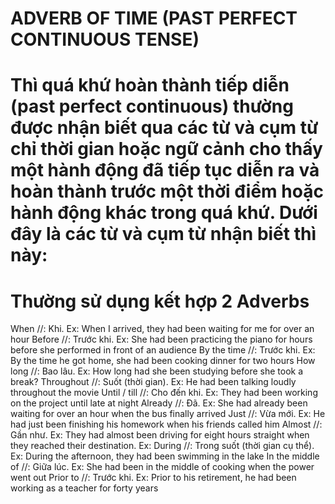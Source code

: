 # ADVERB OF TIME (PAST PERFECT CONTINUOUS TENSE)

# Thì quá khứ hoàn thành tiếp diễn (past perfect continuous) thường được nhận biết qua các từ và cụm từ chỉ thời gian hoặc ngữ cảnh cho thấy một hành động đã tiếp tục diễn ra và hoàn thành trước một thời điểm hoặc hành động khác trong quá khứ. Dưới đây là các từ và cụm từ nhận biết thì này:

# Thường sử dụng kết hợp 2 Adverbs
When //: Khi. Ex: When I arrived, they had been waiting for me for over an hour
Before //: Trước khi. Ex: She had been practicing the piano for hours before she performed in front of an audience
By the time //: Trước khi. Ex: By the time he got home, she had been cooking dinner for two hours
How long //: Bao lâu. Ex: How long had she been studying before she took a break?
Throughout //: Suốt (thời gian). Ex: He had been talking loudly throughout the movie
Until / till //: Cho đến khi. Ex: They had been working on the project until late at night
Already //: Đã. Ex: She had already been waiting for over an hour when the bus finally arrived
Just //: Vừa mới. Ex: He had just been finishing his homework when his friends called him
Almost //: Gần như. Ex: They had almost been driving for eight hours straight when they reached their destination. Ex:
During //: Trong suốt (thời gian cụ thể). Ex: During the afternoon, they had been swimming in the lake
In the middle of //: Giữa lúc. Ex: She had been in the middle of cooking when the power went out
Prior to //: Trước khi. Ex: Prior to his retirement, he had been working as a teacher for forty years


            
